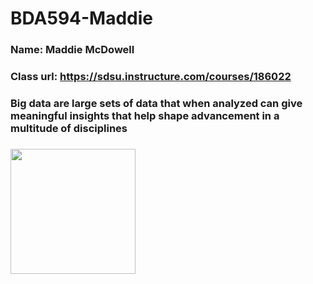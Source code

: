 # BDA594-Maddie

### Name: Maddie McDowell

### Class url: https://sdsu.instructure.com/courses/186022

### Big data are large sets of data that when analyzed can give meaningful insights that help shape advancement in a multitude of disciplines

### <img src="maddie-mcdowell-grad-photos-2025-093.jpg" width="200">

